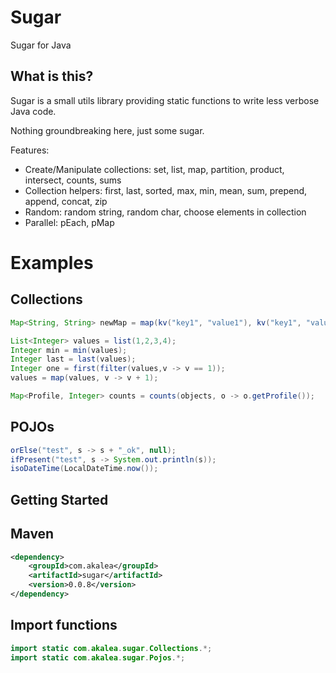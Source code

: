 Sugar
===================

Sugar for Java


What is this?
--------------

Sugar is a small utils library providing static functions to write less verbose Java code. 

Nothing groundbreaking here, just some sugar.

Features:
- Create/Manipulate collections: set, list, map, partition, product, intersect, counts, sums
- Collection helpers: first, last, sorted, max, min, mean, sum, prepend, append, concat, zip
- Random: random string, random char, choose elements in collection
- Parallel: pEach, pMap


# Examples

## Collections
```Java
Map<String, String> newMap = map(kv("key1", "value1"), kv("key1", "value1"), kv("key1", "value1"));

List<Integer> values = list(1,2,3,4);
Integer min = min(values);
Integer last = last(values);
Integer one = first(filter(values,v -> v == 1));
values = map(values, v -> v + 1);

Map<Profile, Integer> counts = counts(objects, o -> o.getProfile());

```

## POJOs
```Java
orElse("test", s -> s + "_ok", null);
ifPresent("test", s -> System.out.println(s));
isoDateTime(LocalDateTime.now());
```


Getting Started
---------------

Maven
-----

```xml
<dependency>
    <groupId>com.akalea</groupId>
    <artifactId>sugar</artifactId>
    <version>0.0.8</version>
</dependency>
```

Import functions
----------------

```Java
import static com.akalea.sugar.Collections.*;
import static com.akalea.sugar.Pojos.*;
```
